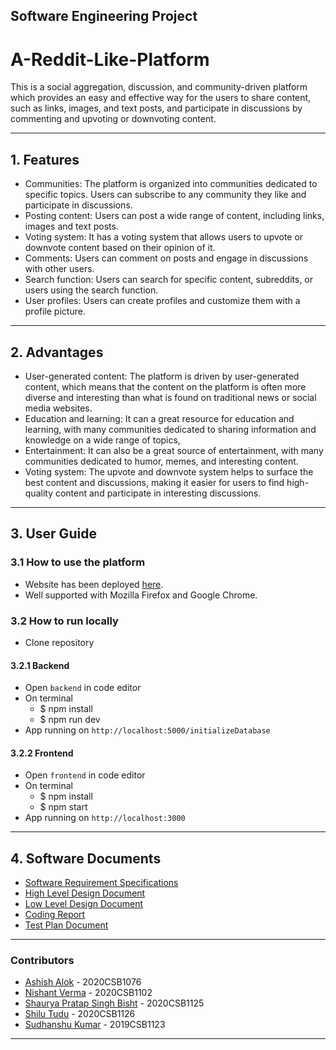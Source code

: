 ## Software Engineering Project

# A-Reddit-Like-Platform

This is a social aggregation, discussion, and community-driven platform which provides an easy and effective way for the users to share content, such as links, images, and text posts, and participate in discussions by commenting and upvoting or downvoting content. 

*** 

## 1. Features
- Communities: The platform is organized into communities dedicated to specific topics. Users can subscribe to any community they like and participate in discussions.
- Posting content: Users can post a wide range of content, including links, images and text posts.
- Voting system: It has a voting system that allows users to upvote or downvote content based on their opinion of it. 
- Comments: Users can comment on posts and engage in discussions with other users. 
- Search function: Users can search for specific content, subreddits, or users using the search function.
- User profiles: Users can create profiles and customize them with a profile picture.

*** 

## 2. Advantages

- User-generated content: The platform is driven by user-generated content, which means that the content on the platform is often more diverse and interesting than what is found on traditional news or social media websites.
- Education and learning: It can a great resource for education and learning, with many communities dedicated to sharing information and knowledge on a wide range of topics, 
- Entertainment: It can also be a great source of entertainment, with many communities dedicated to humor, memes, and interesting content. 
- Voting system: The upvote and downvote system helps to surface the best content and discussions, making it easier for users to find high-quality content and participate in interesting discussions.

*** 

## 3. User Guide 

### 3.1 How to use the platform
- Website has been deployed [here]().
- Well supported with Mozilla Firefox and Google Chrome.

### 3.2 How to run locally

- Clone repository

#### 3.2.1 Backend
- Open `backend` in code editor
- On terminal
    - $ npm install
    - $ npm run dev
- App running on `http://localhost:5000/initializeDatabase`

#### 3.2.2 Frontend
- Open `frontend` in code editor
- On terminal
    - $ npm install
    - $ npm start
- App running on `http://localhost:3000`

***

## 4. Software Documents
- [Software Requirement Specifications](./documentation/SRS-Document.md)
- [High Level Design Document](./documentation/High-Level-Design-Document.md)
- [Low Level Design Document](./documentation/Low-Level-Design-Document.md)
- [Coding Report](./documentation/Coding-Report.md)
- [Test Plan Document](./documentation/Test-Plan-Document.md)

***

### Contributors
* [Ashish Alok](https://github.com/AshishAlok) - 2020CSB1076
* [Nishant Verma]() - 2020CSB1102
* [Shaurya Pratap Singh Bisht](https://github.com/Shaurya-Ps-Bisht) - 2020CSB1125
* [Shilu Tudu](https://github.com/shilu143) - 2020CSB1126
* [Sudhanshu Kumar](https://github.com/prateek697) - 2019CSB1123


***

